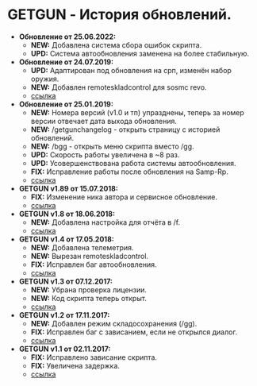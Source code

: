 # GETGUN - История обновлений.
* **Обновление от 25.06.2022:**
  * **NEW:** Добавлена система сбора ошибок скрипта.
  * **UPD:** Система автообновления заменена на более стабильную.
* **Обновление от 24.07.2019:** 
  * **UPD:** Адаптирован под обновления на срп, изменён набор оружия.
  * **NEW:** Добавлен remoteskladcontrol для sosmc revo.
  * [ссылка](https://raw.githubusercontent.com/qrlk/getgun/5bd3c57e06d1b5e3cd034f4f1d0ef1fd82cbd257/!getgun.lua)
* **Обновление от 25.01.2019:** 
  * **NEW:** Номера версий (v1.0 и тп) упразднены, теперь за номер версии отвечает дата выхода обновления.
  * **NEW:** /getgunchangelog - открыть страницу с историей обновлений.
  * **NEW:** /bgg - открыть меню скрипта вместо /gg.
  * **UPD:** Скорость работы увеличена в ~8 раз.
  * **UPD:** Усовершенствована работа системы автообновления.
  * **FIX:** Исправление работы после обновления на Samp-Rp.
  * [ссылка](https://raw.githubusercontent.com/qrlk/getgun/00047adede72b8828a3a4e14fe2b38bf2afbf584/!getgun.lua)
* **GETGUN v1.89 от 15.07.2018:** 
  * **FIX:** Изменение ника автора и сервисное обновление.
  * [ссылка](https://raw.githubusercontent.com/qrlk/getgun/0a54c0f1fe55a8a22d22c19ea0d16130c4acd54c/!getgun.lua)
* **GETGUN v1.8 от 18.06.2018:** 
  * **NEW:** Добавлена настройка для отчёта в /f.
  * [ссылка](https://raw.githubusercontent.com/qrlk/getgun/4c908f42874ce0fb3282670f99ae7422d4910f49/!getgun.lua)
* **GETGUN v1.4 от 17.05.2018:** 
  * **NEW:** Добавлена телеметрия.
  * **NEW:** Вырезан remoteskladcontrol.
  * **FIX:** Исправлен баг автообновления.
  * [ссылка](https://raw.githubusercontent.com/qrlk/getgun/689df3fb0cfd70cbe077e111025d709df35c775c/!getgun.lua)
* **GETGUN v1.3 от 07.12.2017:** 
  * **NEW:** Убрана проверка лицензии.
  * **NEW:** Код скрипта теперь открыт.
  * [ссылка](https://raw.githubusercontent.com/qrlk/getgun/ec8f5f7422f9b3c99141dee59f987f0b7f7d4471/!getgun.lua)
* **GETGUN v1.2 от 17.11.2017:** 
  * **NEW:** Добавлен режим складосохранения (/gg).
  * **FIX:** Исправлен баг с зависанием, если не открылся диалог.
  * [ссылка](https://raw.githubusercontent.com/qrlk/adblock.lua/commit/67a451bb451fb939890e2c0dadb64c93357619cd)
* **GETGUN v1.1 от 02.11.2017:** 
  * **FIX:** Исправлено зависание скрипта.
  * **FIX:** Увеличена задержка. 
  * [ссылка](https://raw.githubusercontent.com/qrlk/getgun/40d113a141dfeffb78c4297c5a682efa661b1cc3/!getgun.lua)
